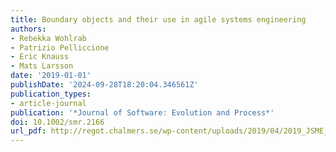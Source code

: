```yaml
---
title: Boundary objects and their use in agile systems engineering
authors:
- Rebekka Wohlrab
- Patrizio Pelliccione
- Eric Knauss
- Mats Larsson
date: '2019-01-01'
publishDate: '2024-09-28T18:20:04.346561Z'
publication_types:
- article-journal
publication: '*Journal of Software: Evolution and Process*'
doi: 10.1002/smr.2166
url_pdf: http://regot.chalmers.se/wp-content/uploads/2019/04/2019_JSME_Wohlrab.pdf
---
```


